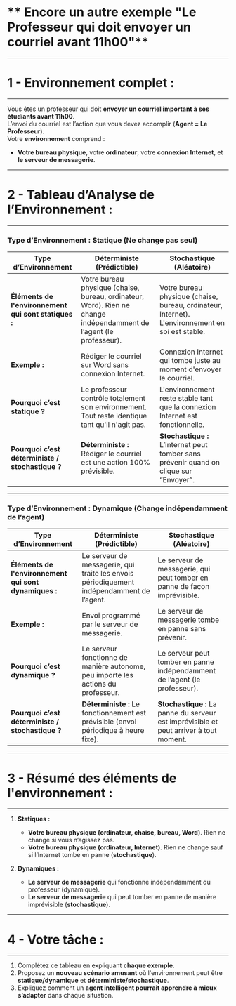 # ** Encore un autre exemple "Le Professeur qui doit envoyer un courriel avant 11h00"** 

---
# 1 - **Environnement complet :**  
---

Vous êtes un professeur qui doit **envoyer un courriel important à ses étudiants avant 11h00**.  
L’envoi du courriel est l’action que vous devez accomplir (**Agent = Le Professeur**).  
Votre **environnement** comprend :  
- **Votre bureau physique**, votre **ordinateur**, votre **connexion Internet**, et **le serveur de messagerie**.  


---
# 2 -  **Tableau d’Analyse de l’Environnement :**  
---


### **Type d’Environnement : Statique (Ne change pas seul)**  

| Type d’Environnement            | Déterministe (Prédictible)                    | Stochastique (Aléatoire)                           |
|---------------------------------|---------------------------------------------|--------------------------------------------------|
| **Éléments de l'environnement qui sont statiques :**  | Votre bureau physique (chaise, bureau, ordinateur, Word).  Rien ne change indépendamment de l’agent (le professeur).  | Votre bureau physique (chaise, bureau, ordinateur, Internet). L'environnement en soi est stable. |
| **Exemple :**                     | Rédiger le courriel sur Word sans connexion Internet.  | Connexion Internet qui tombe juste au moment d'envoyer le courriel. |
| **Pourquoi c’est statique ?**     | Le professeur contrôle totalement son environnement. Tout reste identique tant qu'il n'agit pas. | L'environnement reste stable tant que la connexion Internet est fonctionnelle. |
| **Pourquoi c’est déterministe / stochastique ?** | **Déterministe :** Rédiger le courriel est une action 100% prévisible. | **Stochastique :** L’Internet peut tomber sans prévenir quand on clique sur “Envoyer”. |

---

### **Type d’Environnement : Dynamique (Change indépendamment de l’agent)**  

| Type d’Environnement            | Déterministe (Prédictible)                | Stochastique (Aléatoire)                         |
|---------------------------------|-----------------------------------------|------------------------------------------------|
| **Éléments de l'environnement qui sont dynamiques :** | Le serveur de messagerie, qui traite les envois périodiquement indépendamment de l’agent. | Le serveur de messagerie, qui peut tomber en panne de façon imprévisible. |
| **Exemple :**                     | Envoi programmé par le serveur de messagerie. | Le serveur de messagerie tombe en panne sans prévenir. |
| **Pourquoi c’est dynamique ?**    | Le serveur fonctionne de manière autonome, peu importe les actions du professeur. | Le serveur peut tomber en panne indépendamment de l’agent (le professeur). |
| **Pourquoi c’est déterministe / stochastique ?** | **Déterministe :** Le fonctionnement est prévisible (envoi périodique à heure fixe). | **Stochastique :** La panne du serveur est imprévisible et peut arriver à tout moment. |


---
# 3 -  **Résumé des éléments de l'environnement :** 
---

1. **Statiques :**  
   - **Votre bureau physique (ordinateur, chaise, bureau, Word)**. Rien ne change si vous n’agissez pas.
   - **Votre bureau physique (ordinateur, Internet)**. Rien ne change sauf si l’Internet tombe en panne (**stochastique**).  

2. **Dynamiques :**  
   - **Le serveur de messagerie** qui fonctionne indépendamment du professeur (dynamique).  
   - **Le serveur de messagerie** qui peut tomber en panne de manière imprévisible (**stochastique**).  

---
# 4 -  **Votre tâche :**  
---

1. Complétez ce tableau en expliquant **chaque exemple**.  
2. Proposez un **nouveau scénario amusant** où l'environnement peut être **statique/dynamique** et **déterministe/stochastique**.  
3. Expliquez comment un **agent intelligent pourrait apprendre à mieux s’adapter** dans chaque situation.  
